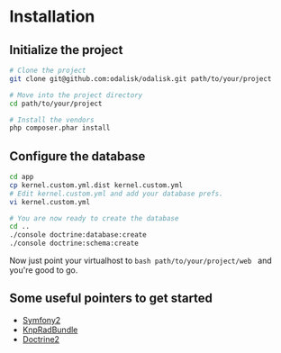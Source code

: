 Installation
============

Initialize the project
-----------------

```bash
# Clone the project
git clone git@github.com:odalisk/odalisk.git path/to/your/project

# Move into the project directory
cd path/to/your/project

# Install the vendors
php composer.phar install
```

Configure the database
----------------------
```bash
cd app
cp kernel.custom.yml.dist kernel.custom.yml
# Edit kernel.custom.yml and add your database prefs.
vi kernel.custom.yml

# You are now ready to create the database
cd ..
./console doctrine:database:create
./console doctrine:schema:create
```

Now just point your virtualhost to ```bash path/to/your/project/web ``` and you're good to go.

Some useful pointers to get started
-----------------------------------

- [Symfony2](http://symfony.com)
- [KnpRadBundle](http://rad.knplabs.com/)
- [Doctrine2](http://www.doctrine-project.org/)